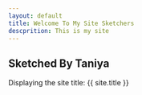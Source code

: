 ```yaml
---
layout: default 
title: Welcome To My Site Sketchers
descprition: This is my site 
---
```

## Sketched By Taniya 

Displaying the site title: {{ site.title }}

